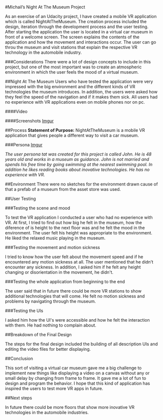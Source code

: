 #Michail’s Night At The Museum Project

As an exercise of an Udacity project, I have created a mobile VR application which is called NightAtTheMuseum. 
The creation process included the design, iteration through the development process and the user testing. After 
starting the application the user is located in a virtual car museum in front of a welcome screen. The screen 
explains the contents of the application and how the movement and interactions occur. The user can go throu 
the museum and visit stations that explain the respective VR technology in the automobile industry.

###Considerations
There were a lot of design concepts to include in this project, but one of the most important was to create an 
atmospheric environment in which the user feels the mood of a virtual museum.

##Night At The Museum
Users who have tested the application were very impressed with the big environment and the different kinds of VR 
technologies the museum introduces. In addition, the users were asked how they feel the speed of the navigation 
and if it makes them sick. All users had no experience with VR applications even on mobile phones nor on pc. 


####Video



####Screenshots
[Imgur](http://i.imgur.com/Gigbpy5.jpg)


##Process
**Statement of Purpose:** NightAtTheMuseum is a mobile VR application that gives people a different way to visit 
a car museum.

###Persona
[Imgur](http://i.imgur.com/YhYwjFh.gif)

*The user persona tat was created for this project is called John. He is 48 years old and works in a museum as guidance. 
John is not married and spends his free time by going swimming at the nearest swimming pool. In addition he likes reading 
books about inovative technologies. He has no experience with VR.*

##Environment
There were no sketches for the environment drawn cause of that a prefab of a museum from the asset store was used.

##User Testing

###Testing the scene and mood

To test the VR application I conducted a user who had no experience with VR. At first, I tried to find out how big he felt in 
the museum, how the diference of is height to the next floor was and he felt the mood in the environment. The user felt his 
height was appropriate to the environment. He liked the relaxed music playing in the museum.

###Testing the movement and motion sickness    

I tried to know how the user felt about the movement speed and if he encountered any motion sickness at all. The user mentioned 
that he didn’t encounter any sickness. In addition, I asked him if he felt any height changing or disorientation in the movement,
he didn't.


###Testing the whole application from beginning to the end

The user said that in future there could be more VR stations to show additional technologies that will come. He felt no motion
sickness and problems by navigating through the museum.


###Testing the UIs

I asked him how the UI's were accessible and how he felt the interaction with them. He had nothing to complain about. 

##Breakdown of the Final Design

The steps for the final design included the building of all description UIs and editing the video files for better displaying.

##Conclusion

This sort of visiting a virtual car museum gave me a big challenge to implement new things like displaying a video on a canvas
without any or small delay by changing from frame to frame. It gave me a lot of fun to design and program the behavior.
I hope that this kind of application has inspired the users to test more VR apps in future.

##Next steps

In future there could be more floors that show more inovative VR technologies in the automobile industries.










